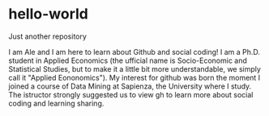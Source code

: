 # hello-world
Just another repository


I am Ale and I am here to learn about Github and social coding!
I am a Ph.D. student in Applied Economics (the ufficial name is Socio-Economic and Statistical Studies, but to make it a little bit more understandable, we simply call it "Applied Eononomics").
My interest for github was born the moment I joined a course of Data Mining at Sapienza, the University where I study. The istructor strongly suggested us to view gh to learn more about social coding and learning sharing.
